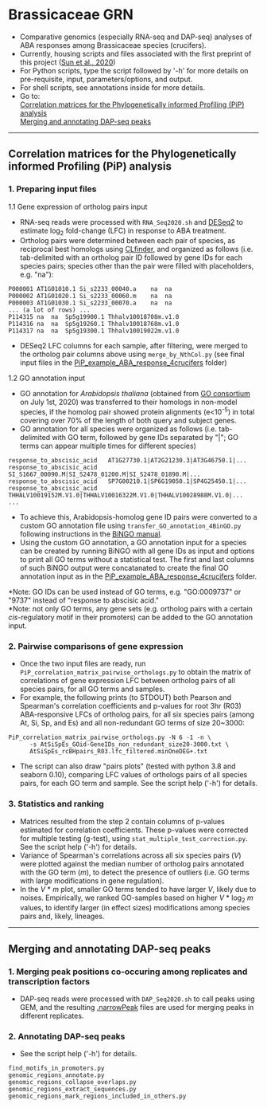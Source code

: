 # Brassicaceae GRN
- Comparative genomics (especially RNA-seq and DAP-seq) analyses of ABA responses among Brassicaceae species (crucifers).  
- Currently, housing scripts and files associated with the first preprint of this project ([Sun et al., 2020](https://doi.org/10.1101/2020.11.18.349449))
- For Python scripts, type the script followed by '-h' for more details on pre-requisite, input, parameters/options, and output.  
- For shell scripts, see annotations inside for more details.
- Go to:  
[Correlation matrices for the Phylogenetically informed Profiling (PiP) analysis](https://github.com/dinnenylab/BrassicaceaeGRN#correlation-matrices-for-the-phylogenetically-informed-profiling-pip-analysis)  
[Merging and annotating DAP-seq peaks](https://github.com/dinnenylab/BrassicaceaeGRN#merging-and-annotating-dap-seq-peaks)
---
## Correlation matrices for the Phylogenetically informed Profiling (PiP) analysis
### 1. Preparing input files
1.1 Gene expression of ortholog pairs input
- RNA-seq reads were processed with `RNA_Seq2020.sh` and [DESeq2](https://bioconductor.org/packages/release/bioc/vignettes/DESeq2/inst/doc/DESeq2.html) to estimate log<sub>2</sub> fold-change (LFC) in response to ABA treatment.  
- Ortholog pairs were determined between each pair of species, as reciprocal best homologs using [CLfinder](https://github.com/ohdongha/OrthNet#running-clfinder), and organized as follows (i.e. tab-delimited with an ortholog pair ID followed by gene IDs for each species pairs; species other than the pair were filled with placeholders, e.g. "na"):
```
P000001	AT1G01010.1	Si_s2233_00040.a	na	na
P000002	AT1G01020.1	Si_s2233_00060.m	na	na
P000003	AT1G01030.1	Si_s2233_00070.a	na	na
... (a lot of rows) ...
P114315	na	na	Sp5g19900.1	Thhalv10018708m.v1.0
P114316	na	na	Sp5g19260.1	Thhalv10018768m.v1.0
P114317	na	na	Sp5g19300.1	Thhalv10019022m.v1.0
``` 
- DESeq2 LFC columns for each sample, after filtering, were merged to the ortholog pair columns above using `merge_by_NthCol.py` (see final input files in the [PiP_example_ABA_response_4crucifers](https://github.com/dinnenylab/BrassicaceaeGRN/tree/master/PiP_example_ABA_response_4crucifers) folder) 

1.2 GO annotation input
- GO annotation for _Arabidopsis thaliana_ (obtained from [GO consortium](http://geneontology.org/) on July 1st, 2020) was transferred to their homologs in non-model species, if the homolog pair showed protein alignments (e<10<sup>-5</sup>) in total covering over 70% of the length of both query and subject genes.
- GO annotation for all species were organized as follows (i.e. tab-delimited with GO term, followed by gene IDs separated by "|"; GO terms can appear multiple times for different species) 
```
response_to_abscisic_acid	AT1G27730.1|AT2G21230.3|AT3G46750.1|...
response_to_abscisic_acid	SI_S1667_00090.M|SI_S2478_01200.M|SI_S2478_01890.M|...
response_to_abscisic_acid	SP7G00210.1|SP6G19050.1|SP4G25450.1|...
response_to_abscisic_acid	THHALV10019152M.V1.0|THHALV10016322M.V1.0|THHALV10028988M.V1.0|...
...
```
- To achieve this, Arabidopsis-homolog gene ID pairs were converted to a custom GO annotation file using `transfer_GO_annotation_4BinGO.py` following instructions in the [BiNGO manual](https://www.psb.ugent.be/cbd/papers/BiNGO/Customize.html). 
- Using the custom GO annotation, a GO annotation input for a species can be created by running BiNGO with all gene IDs as input and options to print all GO terms without a statistical test. The first and last columns of such BiNGO output were concatanated to create the final GO annotation input as in the [PiP_example_ABA_response_4crucifers](https://github.com/dinnenylab/BrassicaceaeGRN/tree/master/PiP_example_ABA_response_4crucifers) folder.

*Note: GO IDs can be used instead of GO terms, e.g. "GO:0009737" or "9737" instead of "response to abscisic acid."  
*Note: not only GO terms, any gene sets (e.g. ortholog pairs with a certain _cis_-regulatory motif in their promoters) can be added to the GO annotation input.

### 2. Pairwise comparisons of gene expression
- Once the two input files are ready, run `PiP_correlation_matrix_pairwise_orthologs.py` to obtain the matrix of correlations of gene expression LFC between ortholog pairs of all species pairs, for all GO terms and samples.
- For example, the following prints (to STDOUT) both Pearson and Spearman's correlation coefficients and p-values for root 3hr (R03) ABA-responsive LFCs of ortholog pairs, for all six species pairs (among At, Si, Sp, and Es) and all non-redundant GO terms of size 20~3000:
```
PiP_correlation_matrix_pairwise_orthologs.py -N 6 -1 -n \
      -s AtSiSpEs_GOid-GeneIDs_non_redundant_size20-3000.txt \
      AtSiSpEs_rcBHpairs_R03.lfc_filtered.minOneDEG+.txt
```
- The script can also draw "pairs plots" (tested with python 3.8 and seaborn 0.10), comparing LFC values of orthologs pairs of all species pairs, for each GO term and sample.  See the script help ('-h') for details. 

### 3. Statistics and ranking
- Matrices resulted from the step 2 contain columns of p-values estimated for correlation coefficients. These p-values were corrected for multiple testing (g-test), using `stat_multiple_test_correction.py`. See the script help ('-h') for details. 
- Variance of Spearman's correlations across all six species pairs (_V_) were plotted against the median number of ortholog pairs annotated with the GO term (_m_), to detect the presence of outliers (i.e. GO terms with large modifications in gene regulation). 
- In the _V_ * _m_ plot, smaller GO terms tended to have larger _V_, likely due to noises. Empirically, we ranked GO-samples based on higher _V_ * log<sub>2</sub> _m_ values, to identify larger (in effect sizes) modifications among species pairs and, likely, lineages.
---
## Merging and annotating DAP-seq peaks
### 1. Merging peak positions co-occuring among replicates and transcription factors 
- DAP-seq reads were processed with `DAP_Seq2020.sh` to call peaks using GEM, and the resulting [.narrowPeak](https://genome.ucsc.edu/FAQ/FAQformat.html#format12) files are used for merging peaks in different replicates.

### 2. Annotating DAP-seq peaks 
- See the script help ('-h') for details. 
```
find_motifs_in_promoters.py
genomic_regions_annotate.py
genomic_regions_collapse_overlaps.py
genomic_regions_extract_sequences.py
genomic_regions_mark_regions_included_in_others.py
```
